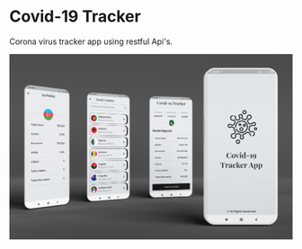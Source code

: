 # Covid-19 Tracker
Corona virus tracker app using restful Api's.

![App Mockup SS](screenshots/covid-19-tracker.jpg)
